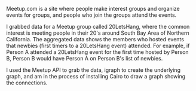 Meetup.com is a site where people make interest groups and organize events for groups, and people who join the groups attend the events. <br>

I grabbed data for a Meetup group called 20LetsHang, where the common interest is meeting people in their 20's around South Bay Area of Northern California. The aggregated data shows the members who hosted events that newbies (first timers to a 20LetsHang event) attended. For example, if Person A attended a 20LetsHang event for the first time hosted by Person B, Person B would have Person A on Person B's list of newbies. <br>

I used the Meetup API to grab the data, igraph to create the underlying graph, and am in the process of installing Cairo to draw a graph showing the connections.


